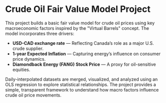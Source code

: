 # Crude Oil Fair Value Model Project

This project builds a basic fair value model for crude oil prices using key macroeconomic factors inspired by the "Virtual Barrels" concept. The model incorporates three drivers:

- **USD-CAD exchange rate** — Reflecting Canada’s role as a major U.S. crude supplier.
- **1-year Expected Inflation** — Capturing energy’s influence on consumer price dynamics.
- **Diamondback Energy (FANG) Stock Price** — A proxy for oil-sensitive equities.

Daily-interpolated datasets are merged, visualized, and analyzed using an OLS regression to explore statistical relationships. The project provides a simple, transparent framework to understand how macro factors influence crude oil price movements.
